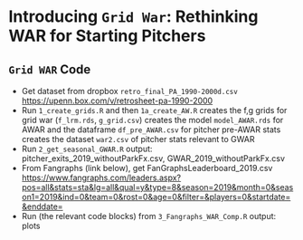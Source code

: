 # Introducing `Grid War`: Rethinking WAR for Starting Pitchers
## `Grid WAR` Code

* Get dataset from dropbox
	`retro_final_PA_1990-2000d.csv`
	https://upenn.box.com/v/retrosheet-pa-1990-2000
* Run `1_create_grids.R` and then `1a_create_AW.R`
	creates the f,g grids for grid war (`f_lrm.rds`, `g_grid.csv`)
	creates the model `model_AWAR.rds` for AWAR and the dataframe `df_pre_AWAR.csv` for pitcher pre-AWAR stats
	creates the dataset `war2.csv` of pitcher stats relevant to GWAR
* Run `2_get_seasonal_GWAR.R`
	output: pitcher_exits_2019_withoutParkFx.csv, GWAR_2019_withoutParkFx.csv
* From Fangraphs (link below), get FanGraphsLeaderboard_2019.csv
https://www.fangraphs.com/leaders.aspx?pos=all&stats=sta&lg=all&qual=y&type=8&season=2019&month=0&season1=2019&ind=0&team=0&rost=0&age=0&filter=&players=0&startdate=&enddate=
* Run (the relevant code blocks) from `3_Fangraphs_WAR_Comp.R`
	output: plots

